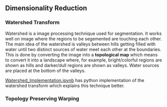 ## Dimensionality Reduction

### Watershed Transform

Watershed is a image processing technique used for segmentation. It works well on image where the regions to be segemented are touching each other. The main idea of the watershed is valleys between hills getting filled with water until two distinct sources of water meet each other at the boundaries. This is done by converting the image into a **topological map** which means to convert it into a landscape where, for example, bright/colorful regions are shown as hills and darker/dull regions are shown as valleys. Water sources are placed at the bottom of the valleys. 

[Watershed_Implementation.ipynb](Watershed_Implementation.ipynb) has python implementation of the watershed transform which explains this technique better.

### Topology Preserving Warping
